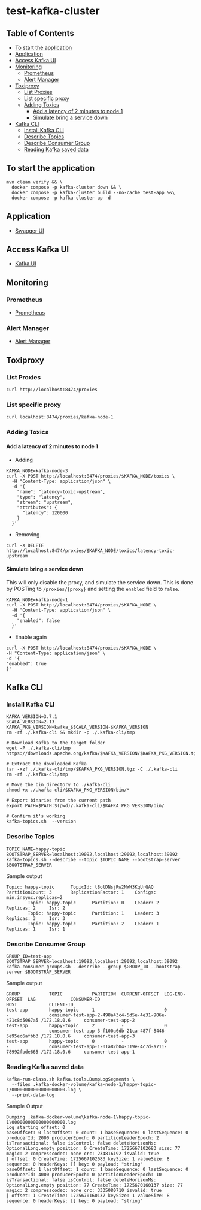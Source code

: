 # test-kafka-cluster

## Table of Contents
- [To start the application](#to-start-the-application)
- [Application](#application)
- [Access Kafka UI](#access-kafka-ui)
- [Monitoring](#monitoring)
    - [Prometheus](#prometheus)
    - [Alert Manager](#alert-manager)
- [Toxiproxy](#toxiproxy)
    - [List Proxies](#list-proxies)
    - [List specific proxy](#list-specific-proxy)
    - [Adding Toxics](#adding-toxics)
        - [Add a latency of 2 minutes to node 1](#add-a-latency-of-2-minutes-to-node-1)        
        - [Simulate bring a service down](#simulate-bring-a-service-down)        
- [Kafka CLI](#kafka-cli)
    - [Install Kafka CLI](#install-kafka-cli)
    - [Describe Topics](#describe-topics)
    - [Describe Consumer Group](#describe-consumer-group)
    - [Reading Kafka saved data](#reading-kafka-saved-data)

## To start the application

```shell
mvn clean verify && \
  docker compose -p kafka-cluster down && \
  docker compose -p kafka-cluster build --no-cache test-app &&\
  docker compose -p kafka-cluster up -d
```

## Application

- [Swagger UI](http://localhost:8080/swagger-ui/index.html)

## Access Kafka UI

- [Kafka UI](http://localhost:28080)

## Monitoring

### Prometheus

- [Prometheus](http://localhost:9090/)

### Alert Manager

- [Alert Manager](http://localhost:9093/alerts)

## Toxiproxy

### List Proxies

```shell
curl http://localhost:8474/proxies
```

### List specific proxy

```shell
curl localhost:8474/proxies/kafka-node-1
```

### Adding Toxics

#### Add a latency of 2 minutes to node 1

- Adding

```shell
KAFKA_NODE=kafka-node-3
curl -X POST http://localhost:8474/proxies/$KAFKA_NODE/toxics \
  -H "Content-Type: application/json" \
  -d '{
    "name": "latency-toxic-upstream",
    "type": "latency",
    "stream": "upstream",
    "attributes": {
      "latency": 120000
    }
  }'
```

- Removing

```shell
curl -X DELETE http://localhost:8474/proxies/$KAFKA_NODE/toxics/latency-toxic-upstream
```

#### Simulate bring a service down

This will only disable the proxy, and simulate the service down. This is done by POSTing to `/proxies/{proxy}` and setting the `enabled` field to `false`.

```shell
KAFKA_NODE=kafka-node-1
curl -X POST http://localhost:8474/proxies/$KAFKA_NODE \
  -H "Content-Type: application/json" \
  -d '{
    "enabled": false
  }'
```

- Enable again

```shell
curl -X POST http://localhost:8474/proxies/$KAFKA_NODE \
-H "Content-Type: application/json" \
-d '{
"enabled": true
}'
```

## Kafka CLI

### Install Kafka CLI

```shell
KAFKA_VERSION=3.7.1
SCALA_VERSION=2.13
KAFKA_PKG_VERSION=kafka_$SCALA_VERSION-$KAFKA_VERSION
rm -rf ./.kafka-cli && mkdir -p ./.kafka-cli/tmp

# Download Kafka to the target folder
wget -P ./.kafka-cli/tmp https://downloads.apache.org/kafka/$KAFKA_VERSION/$KAFKA_PKG_VERSION.tgz

# Extract the downloaded Kafka
tar -xzf ./.kafka-cli/tmp/$KAFKA_PKG_VERSION.tgz -C ./.kafka-cli
rm -rf ./.kafka-cli/tmp

# Move the bin directory to ./kafka-cli
chmod +x ./.kafka-cli/$KAFKA_PKG_VERSION/bin/*

# Export binaries from the current path
export PATH=$PATH:$(pwd)/.kafka-cli/$KAFKA_PKG_VERSION/bin/

# Confirm it's working
kafka-topics.sh  --version
```

### Describe Topics

```shell
TOPIC_NAME=happy-topic
BOOTSTRAP_SERVER=localhost:19092,localhost:29092,localhost:39092
kafka-topics.sh --describe --topic $TOPIC_NAME --bootstrap-server $BOOTSTRAP_SERVER
```

Sample output

```text
Topic: happy-topic      TopicId: t8olDNsjRw2NWH3KqUrQAQ PartitionCount: 3       ReplicationFactor: 1    Configs: min.insync.replicas=2
        Topic: happy-topic      Partition: 0    Leader: 2       Replicas: 2     Isr: 2
        Topic: happy-topic      Partition: 1    Leader: 3       Replicas: 3     Isr: 3
        Topic: happy-topic      Partition: 2    Leader: 1       Replicas: 1     Isr: 1
```

### Describe Consumer Group

```shell
GROUP_ID=test-app
BOOTSTRAP_SERVER=localhost:19092,localhost:29092,localhost:39092
kafka-consumer-groups.sh --describe --group $GROUP_ID --bootstrap-server $BOOTSTRAP_SERVER
```

Sample output

```text
GROUP           TOPIC           PARTITION  CURRENT-OFFSET  LOG-END-OFFSET  LAG             CONSUMER-ID                                              HOST            CLIENT-ID
test-app        happy-topic     1          -               0               -               consumer-test-app-2-498a43c4-5d5e-4e31-906e-421c8d5067a5 /172.18.0.6     consumer-test-app-2
test-app        happy-topic     2          -               0               -               consumer-test-app-3-f100a6db-21ca-487f-8446-5e95ec6afbb3 /172.18.0.6     consumer-test-app-3
test-app        happy-topic     0          -               0               -               consumer-test-app-1-01a82b04-319e-4c7d-a711-78992fbde665 /172.18.0.6     consumer-test-app-1
```

### Reading Kafka saved data

```shell
kafka-run-class.sh kafka.tools.DumpLogSegments \
  --files .kafka-docker-volume/kafka-node-1/happy-topic-1/00000000000000000000.log \
  --print-data-log
```

Sample Output

```text
Dumping .kafka-docker-volume\kafka-node-1\happy-topic-1\00000000000000000000.log
Log starting offset: 0
baseOffset: 0 lastOffset: 0 count: 1 baseSequence: 0 lastSequence: 0 producerId: 2000 producerEpoch: 0 partitionLeaderEpoch: 2 isTransactional: false isControl: false deleteHorizonMs: OptionalLong.empty position: 0 CreateTime: 1725667102683 size: 77 magic: 2 compresscodec: none crc: 234816192 isvalid: true
| offset: 0 CreateTime: 1725667102683 keySize: 1 valueSize: 8 sequence: 0 headerKeys: [] key: 0 payload: "string"
baseOffset: 1 lastOffset: 1 count: 1 baseSequence: 0 lastSequence: 0 producerId: 4000 producerEpoch: 0 partitionLeaderEpoch: 10 isTransactional: false isControl: false deleteHorizonMs: OptionalLong.empty position: 77 CreateTime: 1725670160137 size: 77 magic: 2 compresscodec: none crc: 3335080710 isvalid: true
| offset: 1 CreateTime: 1725670160137 keySize: 1 valueSize: 8 sequence: 0 headerKeys: [] key: 0 payload: "string"
```